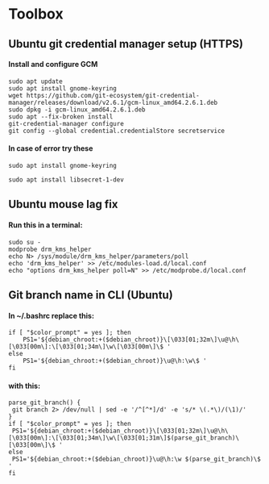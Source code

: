 # Toolbox
## Ubuntu git credential manager setup (HTTPS)
#### Install and configure GCM
```
sudo apt update
sudo apt install gnome-keyring
wget https://github.com/git-ecosystem/git-credential-manager/releases/download/v2.6.1/gcm-linux_amd64.2.6.1.deb
sudo dpkg -i gcm-linux_amd64.2.6.1.deb
sudo apt --fix-broken install
git-credential-manager configure
git config --global credential.credentialStore secretservice
```
#### In case of error try these
```
sudo apt install gnome-keyring
```
```
sudo apt install libsecret-1-dev
```

## Ubuntu mouse lag fix
#### Run this in a terminal:
```
sudo su -
modprobe drm_kms_helper
echo N> /sys/module/drm_kms_helper/parameters/poll
echo 'drm_kms_helper' >> /etc/modules-load.d/local.conf
echo "options drm_kms_helper poll=N" >> /etc/modprobe.d/local.conf
```

## Git branch name in CLI (Ubuntu)
#### In ~/.bashrc replace this:
```
if [ "$color_prompt" = yes ]; then
    PS1='${debian_chroot:+($debian_chroot)}\[\033[01;32m\]\u@\h\[\033[00m\]:\[\033[01;34m\]\w\[\033[00m\]\$ '
else
    PS1='${debian_chroot:+($debian_chroot)}\u@\h:\w\$ '
fi
```
#### with this:
```
parse_git_branch() {
 git branch 2> /dev/null | sed -e '/^[^*]/d' -e 's/* \(.*\)/(\1)/'
}
if [ "$color_prompt" = yes ]; then
 PS1='${debian_chroot:+($debian_chroot)}\[\033[01;32m\]\u@\h\[\033[00m\]:\[\033[01;34m\]\w\[\033[01;31m\]$(parse_git_branch)\[\033[00m\]\$ '
else
 PS1='${debian_chroot:+($debian_chroot)}\u@\h:\w $(parse_git_branch)\$ '
fi
```